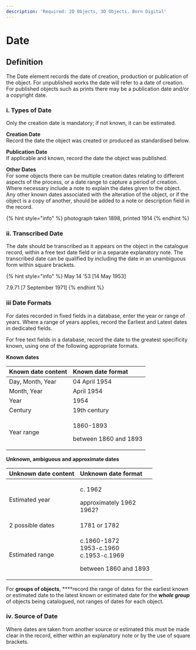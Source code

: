 ```yaml
---
description: 'Required: 2D Objects, 3D Objects, Born Digital'
---
```


# Date

## Definition

The Date element records the date of creation, production or publication of the object. For unpublished works the date will refer to a date of creation. For published objects such as prints there may be a publication date and/or a copyright date.

### i. Types of Date

Only the creation date is mandatory; if not known, it can be estimated.

**Creation Date**   
Record the date the object was created or produced as standardised below.

**Publication Date**  
If applicable and known, record the date the object was published.

**Other Dates**  
For some objects there can be multiple creation dates relating to different aspects of the process, or a date range to capture a period of creation. Where necessary include a note to explain the dates given to the object. Any other known dates associated with the alteration of the object, or if the object is a copy of another, should be added to a note or description field in the record. 

{% hint style="info" %}
photograph taken 1898, printed 1914
{% endhint %}

### ii. Transcribed Date

The date should be transcribed as it appears on the object in the catalogue record, within a free text date field or in a separate explanatory note. The transcribed date can be qualified by including the date in an unambiguous form within square brackets.

{% hint style="info" %}
May 14 '53 \[14 May 1953\]

7.9.71 \[7 September 1971\]
{% endhint %}

### iii Date Formats

For dates recorded in fixed fields in a database, enter the year or range of years. Where a range of years applies, record the Earliest and Latest dates in dedicated fields. 

For free text fields in a database, record the date to the greatest specificity known, using one of the following appropriate formats.

**Known dates**

<table>
  <thead>
    <tr>
      <th style="text-align:left"><b>Known date content</b>
      </th>
      <th style="text-align:left">Known date format</th>
    </tr>
  </thead>
  <tbody>
    <tr>
      <td style="text-align:left">Day, Month, Year</td>
      <td style="text-align:left">04 April 1954</td>
    </tr>
    <tr>
      <td style="text-align:left">Month, Year</td>
      <td style="text-align:left">April 1954</td>
    </tr>
    <tr>
      <td style="text-align:left">Year</td>
      <td style="text-align:left">1954</td>
    </tr>
    <tr>
      <td style="text-align:left">Century</td>
      <td style="text-align:left">19th century</td>
    </tr>
    <tr>
      <td style="text-align:left">Year range</td>
      <td style="text-align:left">
        <p>1860-1893</p>
        <p>between 1860 and 1893</p>
      </td>
    </tr>
  </tbody>
</table>

**Unknown, ambiguous and approximate dates**

<table>
  <thead>
    <tr>
      <th style="text-align:left">Unknown date content</th>
      <th style="text-align:left">Unknown date format</th>
    </tr>
  </thead>
  <tbody>
    <tr>
      <td style="text-align:left">Estimated year</td>
      <td style="text-align:left">
        <p>c. 1962</p>
        <p>approximately 1962
          <br />1962?</p>
      </td>
    </tr>
    <tr>
      <td style="text-align:left">2 possible dates</td>
      <td style="text-align:left">1781 or 1782</td>
    </tr>
    <tr>
      <td style="text-align:left">Estimated range</td>
      <td style="text-align:left">
        <p>c.1860-1872
          <br />1953-c.1960
          <br />c.1953-c.1969</p>
        <p>between 1860 and 1893</p>
      </td>
    </tr>
  </tbody>
</table>

For **groups of objects**, ****record the range of dates for the earliest known or estimated date to the latest known or estimated date for the _**whole group**_ of objects being catalogued, not ranges of dates for each object. 

### iv. Source of Date

Where dates are taken from another source or estimated this must be made clear in the record, either within an explanatory note or by the use of square brackets. 

